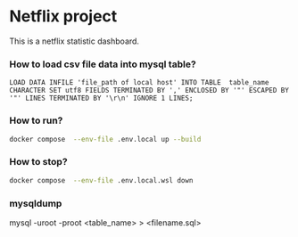 # Netflix project
This is a netflix statistic dashboard.

### How to load csv file data into mysql table?

```
LOAD DATA INFILE 'file_path of local host' INTO TABLE  table_name CHARACTER SET utf8 FIELDS TERMINATED BY ',' ENCLOSED BY '"' ESCAPED BY '"' LINES TERMINATED BY '\r\n' IGNORE 1 LINES;
```

### How to run?
```bash
docker compose  --env-file .env.local up --build
```
### How to stop?
```bash
docker compose  --env-file .env.local.wsl down
```

### mysqldump
mysql -uroot -proot <table_name> > <filename.sql>